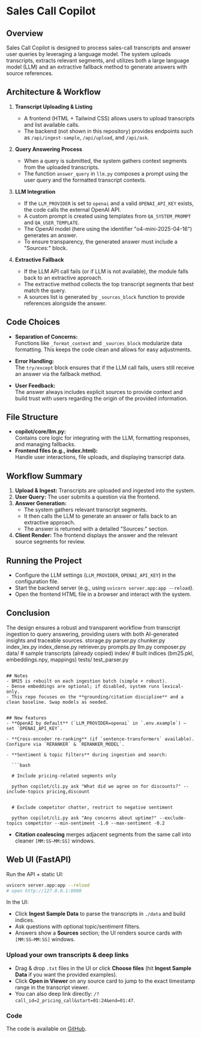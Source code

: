 # Sales Call Copilot

## Overview
Sales Call Copilot is designed to process sales-call transcripts and answer user queries by leveraging a language model. The system uploads transcripts, extracts relevant segments, and utilizes both a large language model (LLM) and an extractive fallback method to generate answers with source references.

## Architecture & Workflow
1. **Transcript Uploading & Listing**  
   - A frontend (HTML + Tailwind CSS) allows users to upload transcripts and list available calls.
   - The backend (not shown in this repository) provides endpoints such as `/api/ingest-sample`, `/api/upload`, and `/api/ask`.

2. **Query Answering Process**  
   - When a query is submitted, the system gathers context segments from the uploaded transcripts.
   - The function `answer_query` in `llm.py` composes a prompt using the user query and the formatted transcript contexts.

3. **LLM Integration**  
   - If the `LLM_PROVIDER` is set to `openai` and a valid `OPENAI_API_KEY` exists, the code calls the external OpenAI API.
   - A custom prompt is created using templates from `QA_SYSTEM_PROMPT` and `QA_USER_TEMPLATE`.
   - The OpenAI model (here using the identifier "o4-mini-2025-04-16") generates an answer.
   - To ensure transparency, the generated answer must include a "Sources:" block.

4. **Extractive Fallback**  
   - If the LLM API call fails (or if LLM is not available), the module falls back to an extractive approach.
   - The extractive method collects the top transcript segments that best match the query.
   - A sources list is generated by `_sources_block` function to provide references alongside the answer.

## Code Choices
- **Separation of Concerns:**  
  Functions like `_format_context` and `_sources_block` modularize data formatting. This keeps the code clean and allows for easy adjustments.
  
- **Error Handling:**  
  The `try/except` block ensures that if the LLM call fails, users still receive an answer via the fallback method.
  
- **User Feedback:**  
  The answer always includes explicit sources to provide context and build trust with users regarding the origin of the provided information.

## File Structure
- **copilot/core/llm.py:**  
  Contains core logic for integrating with the LLM, formatting responses, and managing fallbacks.
- **Frontend files (e.g., index.html):**  
  Handle user interactions, file uploads, and displaying transcript data.

## Workflow Summary
1. **Upload & Ingest:** Transcripts are uploaded and ingested into the system.
2. **User Query:** The user submits a question via the frontend.
3. **Answer Generation:**  
   - The system gathers relevant transcript segments.
   - It then calls the LLM to generate an answer or falls back to an extractive approach.
   - The answer is returned with a detailed "Sources:" section.
4. **Client Render:** The frontend displays the answer and the relevant source segments for review.

## Running the Project
- Configure the LLM settings (`LLM_PROVIDER`, `OPENAI_API_KEY`) in the configuration file.
- Start the backend server (e.g., using `uvicorn server.app:app --reload`).
- Open the frontend HTML file in a browser and interact with the system.

## Conclusion
The design ensures a robust and transparent workflow from transcript ingestion to query answering, providing users with both AI-generated insights and traceable sources.
    storage.py
    parser.py
    chunker.py
    index_lex.py
    index_dense.py
    retriever.py
    prompts.py
    llm.py
    composer.py
  data/                # sample transcripts (already copied)
  index/               # built indices (bm25.pkl, embeddings.npy, mappings)
  tests/
    test_parser.py
```

## Notes
- BM25 is rebuilt on each ingestion batch (simple + robust).
- Dense embeddings are optional; if disabled, system runs lexical-only.
- This repo focuses on the **grounding/citation discipline** and a clean baseline. Swap models as needed.


## New features
- **OpenAI by default** (`LLM_PROVIDER=openai` in `.env.example`) — set `OPENAI_API_KEY`.

- **Cross-encoder re-ranking** (if `sentence-transformers` available). Configure via `RERANKER` & `RERANKER_MODEL`.

- **Sentiment & topic filters** during ingestion and search:

  ```bash

  # Include pricing-related segments only

  python copilot/cli.py ask "What did we agree on for discounts?" --include-topics pricing,discount


  # Exclude competitor chatter, restrict to negative sentiment

  python copilot/cli.py ask "Any concerns about uptime?" --exclude-topics competitor --min-sentiment -1.0 --max-sentiment -0.2
  ```

- **Citation coalescing** merges adjacent segments from the same call into cleaner `[MM:SS–MM:SS]` windows.



## Web UI (FastAPI)
Run the API + static UI:
```bash
uvicorn server.app:app --reload
# open http://127.0.0.1:8000
```
In the UI:
- Click **Ingest Sample Data** to parse the transcripts in `./data` and build indices.
- Ask questions with optional topic/sentiment filters.
- Answers show a **Sources** section; the UI renders source cards with `[MM:SS–MM:SS]` windows.


### Upload your own transcripts & deep links
- Drag & drop `.txt` files in the UI or click **Choose files** (hit **Ingest Sample Data** if you want the provided examples).
- Click **Open in Viewer** on any source card to jump to the exact timestamp range in the transcript viewer.
- You can also deep link directly: `/?call_id=2_pricing_call&start=01:24&end=01:47`.

### Code
The code is available on [GitHub](https://github.com/kjgpta/sales-call-copilot).
